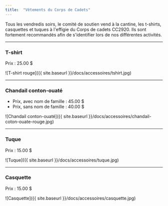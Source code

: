 ```yaml
---
title:  "Vêtements du Corps de Cadets"
---
```



Tous les vendredis soirs, le comité de soutien vend à la cantine, les t-shirts, casquettes et tuques à l'effigie du Corps de cadets CC2920.
Ils sont fortement recommandés afin de s'identifier lors de nos différentes activités.

---
### T-shirt 

Prix : 25.00 $

 ![T-shirt rouge]({{ site.baseurl }}/docs/accessoires/tshirt.jpg)

---

### Chandail conton-ouaté
-  Prix, avec nom de famille : 45.00 $
-  Prix, sans nom de famille : 40.00 $

 ![Chandail conton-ouaté]({{ site.baseurl }}/docs/accessoires/chandail-coton-ouate-rouge.jpg)

---

### Tuque 

Prix : 15.00 $

![Tuque]({{ site.baseurl }}/docs/accessoires/tuque.jpg)

---

### Casquette 

Prix : 15.00 $

![Casquette]({{ site.baseurl }}/docs/accessoires/casquette.jpg)


